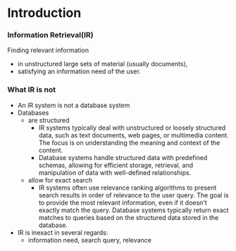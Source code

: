 # Introduction

### Information Retrieval(IR)

Finding relevant information
- in unstructured large sets of material (usually documents),
- satisfying an information need of the user.

### What IR is not
- An IR system is not a database system
- Databases
    - are structured
        - IR systems typically deal with unstructured or loosely structured data, such as text documents, web pages, or multimedia content. The focus is on understanding the meaning and context of the content.
        - Database systems handle structured data with predefined schemas, allowing for efficient storage, retrieval, and manipulation of data with well-defined relationships.
    - allow for exact search
        - IR systems often use relevance ranking algorithms to present search results in order of relevance to the user query. The goal is to provide the most relevant information, even if it doesn't exactly match the query.
        Database systems typically return exact matches to queries based on the structured data stored in the database.
- IR is inexact in several regards:
    - information need, search query, relevance


